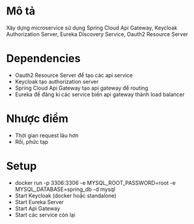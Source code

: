 # Mô tả

Xây dựng microservice sử dụng Spring Cloud Api Gateway, Keycloak Authorization Server, Eureka Discovery Service, Oauth2 Resource Server

# Dependencies

- Oauth2 Resource Server để tạo các api service
- Keycloak tạo authorization server
- Spring Cloud Api Gateway tạo api gateway để routing
- Eureka để đăng kí các service biến api gateway thành load balancer

# Nhược điểm

- Thời gian request lâu hơn
- Rối, phức tạp

# Setup

- docker run -p 3306:3306 -e MYSQL_ROOT_PASSWORD=root -e MYSQL_DATABASE=spring_db -d mysql
- Start Keycloak (docker hoặc standalone)
- Start Eureka Server
- Start Api Gateway
- Start các service còn lại
